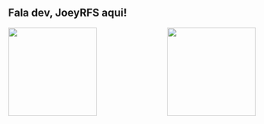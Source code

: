 ## Fala dev, JoeyRFS aqui!
<div>
  <img height="180em" src="https://github-readme-stats.vercel.app/api?username=joeyrfs&show_icons=true&theme=transparent"/>
  <img align="right" height="180em" src="https://github-readme-stats.vercel.app/api/top-langs/?username=joeyrfs&layout=compact&langs_count=16&theme=transparent"/>
</div>

